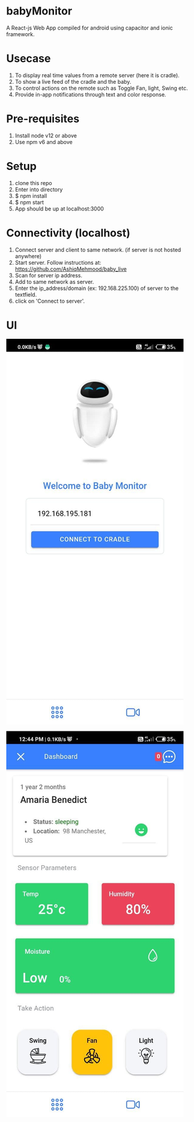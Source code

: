 # babyMonitor 

A React-js Web App compiled for android using capacitor and ionic framework. 

# Usecase
1) To display real time values from a remote server (here it is cradle).
2) To show a live feed of the cradle and the baby.
3) To control actions on the remote such as Toggle Fan, light, Swing etc.
4) Provide in-app notifications through text and color response.

# Pre-requisites
1) Install node v12 or above
2) Use npm v6 and above

# Setup
1) clone this repo
2) Enter into directory
3) $ npm install
4) $ npm start
5) App should be up at localhost:3000

# Connectivity (localhost)
1) Connect server and client to same network. (if server is not hosted anywhere)
2) Start server. Follow instructions at: https://github.com/AshiqMehmood/baby_live
3) Scan for server ip address.
4) Add to same network as server.
5) Enter the ip_address/domain (ex: 192.168.225.100) of server to the textfield.
6) click on 'Connect to server'.

# UI
![alt text](https://github.com/AshiqMehmood/babyMonitor/blob/master/screenshots/img1.jpg)

![alt text](https://github.com/AshiqMehmood/babyMonitor/blob/master/screenshots/img2.jpg)

